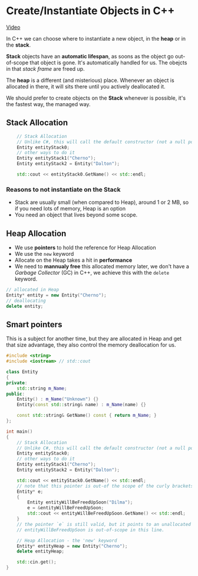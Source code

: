 # Create/Instantiate Objects in C++

[Video](https://www.youtube.com/watch?v=Ks97R1knQDY&index=39&list=PLlrATfBNZ98dudnM48yfGUldqGD0S4FFb&t=0s)

In C++ we can choose where to instantiate a new object,  in the **heap** or in the **stack**.

**Stack** objects have an **automatic lifespan**, as soons as the object go out-of-scope that object is gone. It's automatically handled for us. The obejcts in that _stack frame_ are freed up.

The **heap** is a different (and misterious) place. Whenever an object is allocated in there, it will sits there until you actively deallocated it.

We should prefer to create objects on the **Stack** whenever is possible, it's the fastest way, the managed way.

## Stack Allocation

```cpp
    // Stack Allocation
    // Unlike C#, this will call the default constructor (not a null pointer)
    Entity entityStack0;
    // other ways to do it
    Entity entityStack1("Cherno");
    Entity entityStack2 = Entity("Dalton");

    std::cout << entityStack0.GetName() << std::endl;
```

### Reasons to not instantiate on the Stack

* Stack are usually small (when compared to Heap), around 1 or 2 MB, so if you need lots of memory, Heap is an option
* You need an object that lives beyond some scope.

## Heap Allocation

* We use **pointers** to hold the reference for Heap Allocation
* We use the `new` keyword
* Allocate on the Heap takes a hit in **performance**
* We need to **mannualy free** this allocated memory later, we don't have a _Garbage Collector_ (GC) in C++, we achieve this with the `delete` keyword.

```cpp
// allocated in Heap
Entity* entity = new Entity("Cherno");
// deallocating
delete entity;
```

## Smart pointers

This is a subject for another time, but they are allocated in Heap and get that size advantage, they also control the memory deallocation for us.

```cpp
#include <string>
#include <iostream> // std::cout

class Entity
{
private:
	std::string m_Name;	
public:
	Entity() : m_Name("Unknown") {}
	Entity(const std::string& name)	: m_Name(name) {}

	const std::string& GetName() const { return m_Name; }
};

int main()
{
    // Stack Allocation
    // Unlike C#, this will call the default constructor (not a null pointer)
    Entity entityStack0;
    // other ways to do it
    Entity entityStack1("Cherno");
    Entity entityStack2 = Entity("Dalton");

    std::cout << entityStack0.GetName() << std::endl;
    // note that this pointer is out-of the scope of the curly brackets bellow.
    Entity* e;
    {
        Entity entityWillBeFreedUpSoon("Dilma");
        e = &entityWillBeFreedUpSoon;
        std::cout << entityWillBeFreedUpSoon.GetName() << std::endl;
    }
    // the pointer `e` is still valid, but it points to an unallocated memory now, 
    // entityWillBeFreedUpSoon is out-of-scope in this line.

    // Heap Allocation - the 'new' keyword
    Entity* entityHeap = new Entity("Cherno");
    delete entityHeap;

    std::cin.get();
}
```
